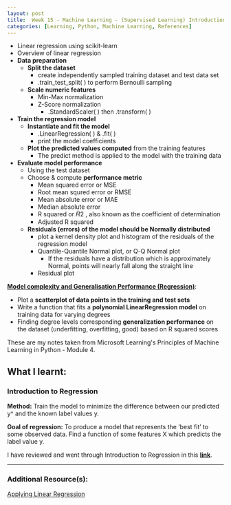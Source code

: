 ```yaml
---
layout: post
title:  Week 15 - Machine Learning - (Supervised Learning) Introduction to Regression from Principles of M.L. Python by Microsoft Learning + Model complexity and Generalisation Performance (Regression)
categories: [Learning, Python, Machine Learning, References]
---
```


- Linear regression using scikit-learn
- Overview of linear regression
- **Data preparation**
    - **Split the dataset**
        - create independently sampled training dataset and test data set
        - .train_test_split( ) to perform Bernoulli sampling
    - **Scale numeric features**
        - Min-Max normalization
        - Z-Score normalization
            - .StandardScaler( ) then .transform( )
- **Train the regression model**
    - **Instantiate and fit the model**
        - .LinearRegression( ) & .fit( )
        - print the model coefficients
    - **Plot the predicted values computed** from the training features
        - The predict method is applied to the model with the training data
- **Evaluate model performance**
    - Using the test dataset
    - Choose & compute **performance metric**
        - Mean squared error or MSE
        - Root mean squred error or RMSE
        - Mean absolute error or MAE
        - Median absolute error
        - R squared or  𝑅2 , also known as the coefficient of determination
        - Adjusted R squared
    - **Residuals (errors) of the model should be Normally distributed**
        - plot a kernel density plot and histogram of the residuals of the regression model
        - Quantile-Quantile Normal plot, or Q-Q Normal plot 
            - If the residuals have a distribution which is approximately Normal, points will nearly fall along the straight line
        - Residual plot

[**Model complexity and Generalisation Performance (Regression)**](https://github.com/liawbeile/liawbeile.github.io/blob/master/documents/regression_using_scikit_learn.ipynb):
- Plot a **scatterplot of data points in the training and test sets**
- Write a function that fits a **polynomial LinearRegression model** on training data for varying degrees
- Finding degree levels corresponding **generalization performance** on the dataset (underfitting, overfitting, good) based on R squared scores

These are my notes taken from Microsoft Learning's Principles of Machine Learning in Python - Module 4.

## What I learnt:  

### Introduction to Regression

**Method:** Train the model to minimize the difference between our predicted y^ and the known label values y.

**Goal of regression:** To produce a model that represents the ‘best fit’ to some observed data. Find a function of some features X which predicts the label value y. 

I have reviewed and went through  Introduction to Regression in this [**link**](https://github.com/liawbeile/liawbeile.github.io/blob/master/documents/intro_to_regression.ipynb).  

---

### Additional Resource(s):

[Applying Linear Regression](https://github.com/MicrosoftLearning/Principles-of-Machine-Learning-Python/blob/master/Module4/ApplyingLinearRegression.ipynb)  